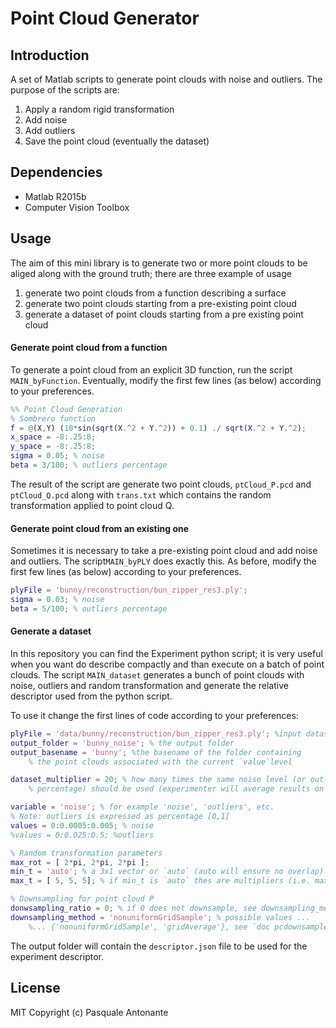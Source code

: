 # Point Cloud Generator

## Introduction
A set of Matlab scripts to generate point clouds with noise and outliers. The purpose of the scripts are:

1. Apply a random rigid transformation
2. Add noise
3. Add outliers
4. Save the point cloud (eventually the dataset)

## Dependencies

* Matlab R2015b
* Computer Vision Toolbox

## Usage

The aim of this mini library is to generate two or more point clouds to be aliged along with the ground truth; there are three example of usage

1. generate two point clouds from a function describing a surface
2. generate two point clouds starting from a pre-existing point cloud
3. generate a dataset of point clouds starting from a pre existing point cloud

#### Generate point cloud from a function
To generate a point cloud from an explicit 3D function, run the script `MAIN_byFunction`. Eventually, modify the first few lines (as below) according to your preferences.

```matlab
%% Point Cloud Generation
% Sombrero function
f = @(X,Y) (10*sin(sqrt(X.^2 + Y.^2)) + 0.1) ./ sqrt(X.^2 + Y.^2);
x_space = -8:.25:8;
y_space = -8:.25:8;
sigma = 0.05; % noise
beta = 3/100; % outliers percentage
```

The result of the script are generate two point clouds, `ptCloud_P.pcd` and `ptCloud_Q.pcd` along with `trans.txt` which contains the random transformation applied to point cloud Q.

#### Generate point cloud from an existing one

Sometimes it is necessary to take a pre-existing point cloud and add noise and outliers. The script`MAIN_byPLY` does exactly this. As before, modify the first few lines (as below) according to your preferences.

```matlab
plyFile = 'bunny/reconstruction/bun_zipper_res3.ply';
sigma = 0.03; % noise
beta = 5/100; % outliers percentage
```

#### Generate a dataset

In this repository you can find the Experiment python script; it is very useful when you want do describe compactly and than execute on a batch of point clouds. The script `MAIN_dataset` generates a bunch of point clouds with noise, outliers and random transformation and generate the relative descriptor used from the python script.

To use it change the first lines of code according to your preferences:

```matlab
plyFile = 'data/bunny/reconstruction/bun_zipper_res3.ply'; %input dataset
output_folder = 'bunny_noise'; % the output folder
output_basename = 'bunny'; %the basename of the folder containing
	% the point clouds associated with the current `value`level

dataset_multiplier = 20; % how many times the same noise level (or outlier
    % percentage) should be used (experimenter will average results on them)?

variable = 'noise'; % for example 'noise', 'outliers', etc.
% Note: outliers is expressed as percentage [0,1]
values = 0:0.0005:0.005; % noise
%values = 0:0.025:0.5; %outliers

% Random transformation parameters
max_rot = [ 2*pi, 2*pi, 2*pi ];
min_t = 'auto'; % a 3x1 vector or `auto` (auto will ensure no overlap)
max_t = [ 5, 5, 5]; % if min_t is `auto` thes are multipliers (i.e. max_t.*min_t)

% Downsampling for point cloud P
donwsampling_ratio = 0; % if 0 does not downsample, see downsampling_method
downsampling_method = 'nonuniformGridSample'; % possible values ...
    %... {'nonuniformGridSample', 'gridAverage'}, see `doc pcdownsample`
```

The output folder will contain the `descriptor.json` file to be used for the experiment descriptor.

## License
MIT Copyright (c) Pasquale Antonante